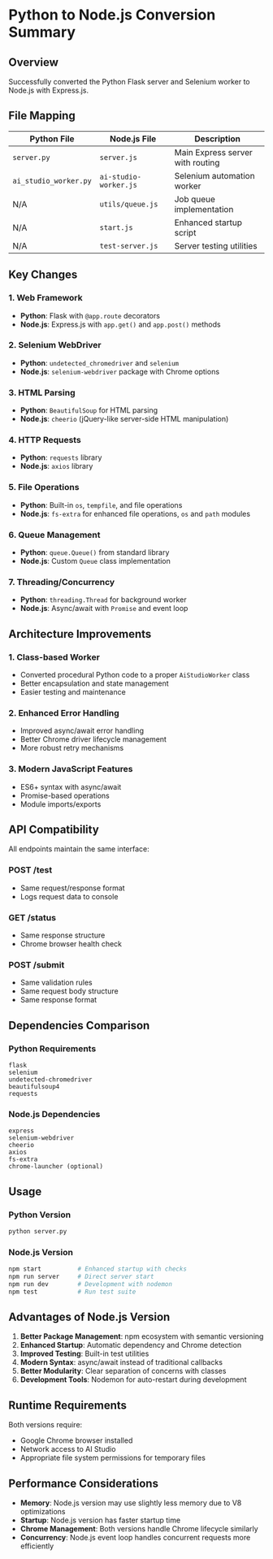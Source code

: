# Python to Node.js Conversion Summary

## Overview
Successfully converted the Python Flask server and Selenium worker to Node.js with Express.js.

## File Mapping

| Python File | Node.js File | Description |
|-------------|--------------|-------------|
| `server.py` | `server.js` | Main Express server with routing |
| `ai_studio_worker.py` | `ai-studio-worker.js` | Selenium automation worker |
| N/A | `utils/queue.js` | Job queue implementation |
| N/A | `start.js` | Enhanced startup script |
| N/A | `test-server.js` | Server testing utilities |

## Key Changes

### 1. Web Framework
- **Python**: Flask with `@app.route` decorators
- **Node.js**: Express.js with `app.get()` and `app.post()` methods

### 2. Selenium WebDriver
- **Python**: `undetected_chromedriver` and `selenium`
- **Node.js**: `selenium-webdriver` package with Chrome options

### 3. HTML Parsing
- **Python**: `BeautifulSoup` for HTML parsing
- **Node.js**: `cheerio` (jQuery-like server-side HTML manipulation)

### 4. HTTP Requests
- **Python**: `requests` library
- **Node.js**: `axios` library

### 5. File Operations
- **Python**: Built-in `os`, `tempfile`, and file operations
- **Node.js**: `fs-extra` for enhanced file operations, `os` and `path` modules

### 6. Queue Management
- **Python**: `queue.Queue()` from standard library
- **Node.js**: Custom `Queue` class implementation

### 7. Threading/Concurrency
- **Python**: `threading.Thread` for background worker
- **Node.js**: Async/await with `Promise` and event loop

## Architecture Improvements

### 1. Class-based Worker
- Converted procedural Python code to a proper `AiStudioWorker` class
- Better encapsulation and state management
- Easier testing and maintenance

### 2. Enhanced Error Handling
- Improved async/await error handling
- Better Chrome driver lifecycle management
- More robust retry mechanisms

### 3. Modern JavaScript Features
- ES6+ syntax with async/await
- Promise-based operations
- Module imports/exports

## API Compatibility

All endpoints maintain the same interface:

### POST /test
- Same request/response format
- Logs request data to console

### GET /status
- Same response structure
- Chrome browser health check

### POST /submit
- Same validation rules
- Same request body structure
- Same response format

## Dependencies Comparison

### Python Requirements
```
flask
selenium
undetected-chromedriver
beautifulsoup4
requests
```

### Node.js Dependencies
```
express
selenium-webdriver
cheerio
axios
fs-extra
chrome-launcher (optional)
```

## Usage

### Python Version
```bash
python server.py
```

### Node.js Version
```bash
npm start          # Enhanced startup with checks
npm run server     # Direct server start
npm run dev        # Development with nodemon
npm test           # Run test suite
```

## Advantages of Node.js Version

1. **Better Package Management**: npm ecosystem with semantic versioning
2. **Enhanced Startup**: Automatic dependency and Chrome detection
3. **Improved Testing**: Built-in test utilities
4. **Modern Syntax**: async/await instead of traditional callbacks
5. **Better Modularity**: Clear separation of concerns with classes
6. **Development Tools**: Nodemon for auto-restart during development

## Runtime Requirements

Both versions require:
- Google Chrome browser installed
- Network access to AI Studio
- Appropriate file system permissions for temporary files

## Performance Considerations

- **Memory**: Node.js version may use slightly less memory due to V8 optimizations
- **Startup**: Node.js version has faster startup time
- **Chrome Management**: Both versions handle Chrome lifecycle similarly
- **Concurrency**: Node.js event loop handles concurrent requests more efficiently
